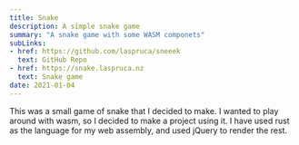 ```yaml
---
title: Snake
description: A simple snake game
summary: "A snake game with some WASM componets"
subLinks:
- href: https://github.com/laspruca/sneeek
  text: GitHub Repo
- href: https://snake.laspruca.nz
  text: Snake game  
date: 2021-01-04
---
```

This was a small game of snake that I decided to make. I wanted to play around with wasm, so I decided to make a 
project using it. I have used rust as the language for my web assembly, and used jQuery to render the rest. 
